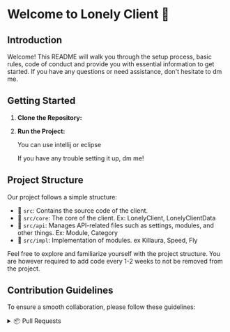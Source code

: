 # Welcome to Lonely Client 👋

## Introduction

Welcome! This README will walk you through the setup process, basic rules, code of conduct and provide you with essential information to get started. If you have any questions or need assistance, don't hesitate to dm me.
## Getting Started

1. **Clone the Repository:**

3. **Run the Project:**

   You can use intellij or eclipse

   If you have any trouble setting it up, dm me!

## Project Structure

Our project follows a simple structure:

- 📁 `src`: Contains the source code of the client.
- 📁 `src/core`: The core of the client. Ex: LonelyClient, LonelyClientData
- 📁 `src/api`: Manages API-related files such as settings, modules, and other things. Ex: Module, Category
- 📁 `src/impl`: Implementation of modules. ex Killaura, Speed, Fly

Feel free to explore and familiarize yourself with the project structure. You are however required to add code every 1-2 weeks to not be removed from the project.

## Contribution Guidelines

To ensure a smooth collaboration, please follow these guidelines:

<details>
<summary>📦 Pull Requests</summary>

1. Download the src and import it to github

*[here](https://www.youtube.com/watch?v=RJ9rvs294Zk&t=449s) is a guide that could help you set up the client.

2. Make sure your code adheres to the existing coding standards.

3. Test your changes thoroughly.

4. Open a pull request describing the changes you made and any relevant information.

5. Ensure that your branch is up-to-date with the main branch before creating the pull request.

<details>
<summary>🐛 Bug Reports</summary>

1. Clearly describe the issue, including steps to reproduce.

2. Provide any relevant error messages or screenshots.

3. Specify the version of the project in which the issue occurs.

<details>
<summary>❓ Asking Questions</summary>

If you have any questions or need clarification:

1. Check the existing issues to see if your question has already been addressed. Here is our [FAQ](FAQ.md)

2. If not, feel free to open a new issue with your question.

</details>

## Read these!
Please read our [Code of Conduct](CODE_OF_CONDUCT.md) and our [Coding guidelines](CODING_GUIDELINES.md)

## Thank You!

